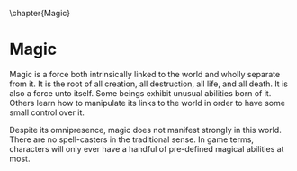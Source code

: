 \chapter{Magic}
# Magic

Magic is a force both intrinsically linked to the world and wholly separate from it. It is 
the root of all creation, all destruction, all life, and all death. It is also a force unto 
itself. Some beings exhibit unusual abilities born of it. Others learn how to manipulate its 
links to the world in order to have some small control over it.

Despite its omnipresence, magic does not manifest strongly in this world. There are no 
spell-casters in the traditional sense. In game terms, characters will only ever have 
a handful of pre-defined magical abilities at most.

